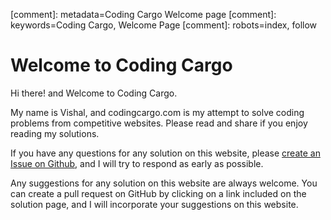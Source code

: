 [comment]: metadata=Coding Cargo Welcome page
[comment]: keywords=Coding Cargo, Welcome Page
[comment]: robots=index, follow

<h1>Welcome to Coding Cargo</h1>
<p>
Hi there! and Welcome to Coding Cargo.
</p>
<p>
My name is Vishal, and codingcargo.com is my attempt to solve coding problems from competitive websites. Please read and share if you enjoy reading my solutions. 
</p>
<p>
If you have any questions for any solution on this website, please <a href="https://github.com/vchoudhari45/codingcargo/issues" target="_blank" rel="noopener noreferrer" class="absolute">create an Issue on Github</a>, and I will try to respond as early as possible.
</p>
<p>
Any suggestions for any solution on this website are always welcome. You can create a pull request on GitHub by clicking on a link included on the solution page, and I will incorporate your suggestions on this website.
</p>